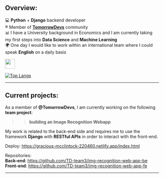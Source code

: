 
## Overview:

:computer: **Python** + **Django** backend developer\
:registered: Member of [**TomorrowDevs**](https://https://www.tomorrowdevs.com)  community\
:bar_chart: I have a University background in Economics and I am currently taking my first steps into **Data Science** and **Machine Learning**\
:earth_africa: One day I would like to work within an international team where I could speak **English** on a daily basis

<img height="32" width="32" src="https://cdn.jsdelivr.net/npm/simple-icons@v4/icons/python.svg" />

[![Top Langs](https://github-readme-stats.vercel.app/api/top-langs/?username=aldotele&layout=compact)](https://github.com/anuraghazra/github-readme-stats)
***

## Current projects:

As a member of **@TomorrowDevs**, I am currently working on the following **team project**:
>> **building an Image Recognition Webapp**

My work is related to the back-end side and requires me to use the framework **Django** with **RESTful APIs** in order to interact with the front-end.

Deploy:
https://gracious-mcclintock-220460.netlify.app/index.html

Repositories:\
**Back-end**: https://github.com/TD-team3/img-recognition-web-app-be \
**Front-end**: https://github.com/TD-team3/img-recognition-web-app-fe
***


<!--
**aldotele/aldotele** is a ✨ _special_ ✨ repository because its `README.md` (this file) appears on your GitHub profile.

Here are some ideas to get you started:

- 🔭 I’m currently working on ...
- 🌱 I’m currently learning ...
- 👯 I’m looking to collaborate on ...
- 🤔 I’m looking for help with ...
- 💬 Ask me about ...
- 📫 How to reach me: ...
- 😄 Pronouns: ...
- ⚡ Fun fact: ...
-->

